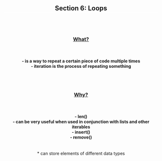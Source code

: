 <div align='center'>
<h2 style='border: solid white 1px;'>Section 6: Loops<h2>

<br>
<h3 style='text-decoration: underline;'>What?</h3>
<br>
<h4>
- is a way to repeat a certain piece of code multiple times
<br>
- iteration is the process of repeating something 
</h4>
<br>

<br>

<h3 style='text-decoration: underline;'>Why?</h3>
<br>
<h4>
- len() 
<br>
- can be very useful when used in conjunction with lists and other iterables
<br>
- insert()
<br>
- remove()
</h4>
<br>

<center> * can store elements of different data types </center>

</div>